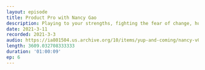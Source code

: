 ```yaml
---
layout: episode
title: Product Pro with Nancy Gao
description: Playing to your strengths, fighting the fear of change, hustling to break into tech, and hardcore hiking through the Rocky Mountains. Nancy is an MBA candidate at Harvard Business School who has worked in product management at Google, LinkedIn, and Cloudflare.
date: 2021-3-11
recorded: 2021-3-3
audio: https://ia801504.us.archive.org/10/items/yup-and-coming/nancy-v0.mp3
length: 3609.032708333333
duration: '01:00:09'
ep: 6
---
```

